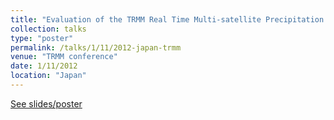 ```yaml
---
title: "Evaluation of the TRMM Real Time Multi-satellite Precipitation Analysis for Macro Scale Hydrologic Prediction"
collection: talks
type: "poster"
permalink: /talks/1/11/2012-japan-trmm
venue: "TRMM conference"
date: 1/11/2012
location: "Japan"
---
```


[See slides/poster](https://1drv.ms/b/s!Ao47KtQYIZUrsTsc6MGwxNHdX_sC?e=0r2Q7t)
